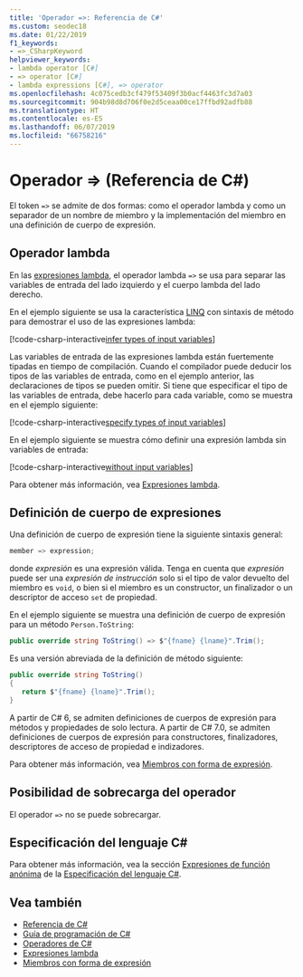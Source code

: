 ```yaml
---
title: 'Operador =>: Referencia de C#'
ms.custom: seodec18
ms.date: 01/22/2019
f1_keywords:
- =>_CSharpKeyword
helpviewer_keywords:
- lambda operator [C#]
- => operator [C#]
- lambda expressions [C#], => operator
ms.openlocfilehash: 4c075cedb3cf479f53409f3b0acf4463fc3d7a03
ms.sourcegitcommit: 904b98d8d706f0e2d5ceaa00ce17ffbd92adfb88
ms.translationtype: HT
ms.contentlocale: es-ES
ms.lasthandoff: 06/07/2019
ms.locfileid: "66758216"
---
```

# <a name="-operator-c-reference"></a>Operador => (Referencia de C#)

El token `=>` se admite de dos formas: como el operador lambda y como un separador de un nombre de miembro y la implementación del miembro en una definición de cuerpo de expresión.

## <a name="lambda-operator"></a>Operador lambda

En las [expresiones lambda](../../programming-guide/statements-expressions-operators/lambda-expressions.md), el operador lambda `=>` se usa para separar las variables de entrada del lado izquierdo y el cuerpo lambda del lado derecho.

En el ejemplo siguiente se usa la característica [LINQ](../../programming-guide/concepts/linq/index.md) con sintaxis de método para demostrar el uso de las expresiones lambda:

[!code-csharp-interactive[infer types of input variables](~/samples/csharp/language-reference/operators/LambdaOperator.cs#InferredTypes)]

Las variables de entrada de las expresiones lambda están fuertemente tipadas en tiempo de compilación. Cuando el compilador puede deducir los tipos de las variables de entrada, como en el ejemplo anterior, las declaraciones de tipos se pueden omitir. Si tiene que especificar el tipo de las variables de entrada, debe hacerlo para cada variable, como se muestra en el ejemplo siguiente:

[!code-csharp-interactive[specify types of input variables](~/samples/csharp/language-reference/operators/LambdaOperator.cs#ExplicitTypes)]

En el ejemplo siguiente se muestra cómo definir una expresión lambda sin variables de entrada:

[!code-csharp-interactive[without input variables](~/samples/csharp/language-reference/operators/LambdaOperator.cs#WithoutInput)]

Para obtener más información, vea [Expresiones lambda](../../programming-guide/statements-expressions-operators/lambda-expressions.md).

## <a name="expression-body-definition"></a>Definición de cuerpo de expresiones

Una definición de cuerpo de expresión tiene la siguiente sintaxis general:

```csharp
member => expression;
```

donde *expresión* es una expresión válida. Tenga en cuenta que *expresión* puede ser una *expresión de instrucción* solo si el tipo de valor devuelto del miembro es `void`, o bien si el miembro es un constructor, un finalizador o un descriptor de acceso `set` de propiedad.

En el ejemplo siguiente se muestra una definición de cuerpo de expresión para un método `Person.ToString`:

```csharp
public override string ToString() => $"{fname} {lname}".Trim();
```

Es una versión abreviada de la definición de método siguiente:

```csharp
public override string ToString()
{
   return $"{fname} {lname}".Trim();
}
```

A partir de C# 6, se admiten definiciones de cuerpos de expresión para métodos y propiedades de solo lectura. A partir de C# 7.0, se admiten definiciones de cuerpos de expresión para constructores, finalizadores, descriptores de acceso de propiedad e indizadores.

Para obtener más información, vea [Miembros con forma de expresión](../../programming-guide/statements-expressions-operators/expression-bodied-members.md).

## <a name="operator-overloadability"></a>Posibilidad de sobrecarga del operador

El operador `=>` no se puede sobrecargar.

## <a name="c-language-specification"></a>Especificación del lenguaje C#

Para obtener más información, vea la sección [Expresiones de función anónima](~/_csharplang/spec/expressions.md#anonymous-function-expressions) de la [Especificación del lenguaje C#](../language-specification/index.md).

## <a name="see-also"></a>Vea también

- [Referencia de C#](../index.md)
- [Guía de programación de C#](../../programming-guide/index.md)
- [Operadores de C#](index.md)
- [Expresiones lambda](../../programming-guide/statements-expressions-operators/lambda-expressions.md)
- [Miembros con forma de expresión](../../programming-guide/statements-expressions-operators/expression-bodied-members.md)
